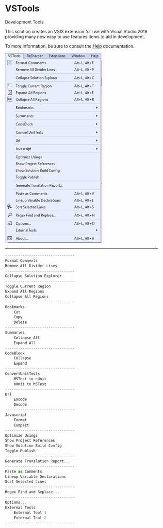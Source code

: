 # VSTools
Development Tools

This solution creates an VSIX extension for use with Visual Studio 2019 providing many new easy to use features items to aid in development.

To more information, be sure to consult the [Help](http://github.com/sokooltools/vstools/help/help.htm/ "SokoolToolsHelp") documentation.

![File01](Images/image01.png)

<hr>

```javascript
--------------------------------
Format Comments
Remove All Divider Lines
--------------------------------
Collapse Solution Explorer
--------------------------------
Toggle Current Region
Expand All Regions
Collapse All Regions
--------------------------------
Bookmarks
	Cut
	Copy
	Delete
--------------------------------
Summaries  
	Collapse All  
	Expand All  
--------------------------------
CodeBlock  
	Collapse  
	Expand  
--------------------------------
ConvertUnitTests  
	MSTest to nUnit  
	nUnit to MSTest  
--------------------------------
Url  
	Encode  
	Decode  
--------------------------------
Javascript  
	Format  
	Compact  
--------------------------------
Optimize Usings  
Show Project References  
Show Solution Build Config  
Toggle Publish  
--------------------------------
Generate Translation Report...
--------------------------------
Paste as Comments
Lineup Variable Declarations
Sort Selected Lines
--------------------------------
Regex Find and Replace...
--------------------------------
Options...
External Tools
	External Tool 1
	External Tool 2
--------------------------------
```